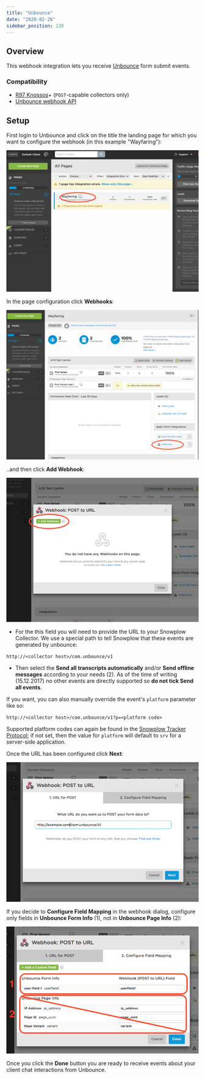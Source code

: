 ```yaml
---
title: "Unbounce"
date: "2020-02-26"
sidebar_position: 130
---
```


## Overview

This webhook integration lets you receive [Unbounce](https://unbounce.com/) form submit events.

### Compatibility

- [R97 Knossos](https://github.com/snowplow/snowplow/releases/tag/r97-knossos)\+ (`POST`\-capable collectors only)
- [Unbounce webhook API](https://documentation.unbounce.com/hc/en-us/articles/203510044-Using-a-Webhook)

## Setup

First login to Unbounce and click on the title the landing page for which you want to configure the webhook (in this example "Wayfaring"):

![](images/unbounce-1.png)

In the page configuration click **Webhooks**:

![](images/unbounce-2.png)

..and then click **Add Webhook**:

![](images/unbounce-3.png)

- For the this field you will need to provide the URL to your Snowplow Collector. We use a special path to tell Snowplow that these events are generated by unbounce:

```markup
http://<collector host>/com.unbounce/v1
```

- Then select the **Send all transcripts automatically** and/or **Send offline messages** according to your needs (2). As of the time of writing (15.12.2017) no other events are directly supported so **do not tick Send all events**.

If you want, you can also manually override the event's `platform` parameter like so:

```markup
http://<collector host>/com.unbounce/v1?p=<platform code>
```

Supported platform codes can again be found in the [Snowplow Tracker Protocol](/docs/events/index.md); if not set, then the value for `platform` will default to `srv` for a server-side application.

Once the URL has been configured click **Next**:

![](images/unbounce-4.png)

If you decide to **Configure Field Mapping** in the webhook dialog, configure only fields in **Unbounce Form Info** (1), not in **Unbounce Page Info** (2):

![](images/unbounce-5.png)

Once you click the **Done** button you are ready to receive events about your client chat interactions from Unbounce.
